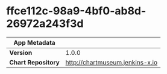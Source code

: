 # ffce112c-98a9-4bf0-ab8d-26972a243f3d

|App Metadata||
|---|---|
| **Version** | 1.0.0 |
| **Chart Repository** | http://chartmuseum.jenkins-x.io |

